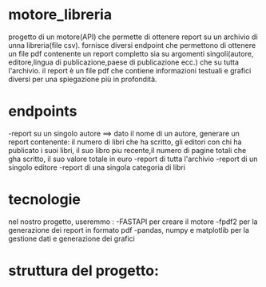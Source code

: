 # motore_libreria
progetto di un motore(API) che permette di ottenere report su un archivio di unna libreria(file csv).
fornisce diversi endpoint che permettono di ottenere un file pdf contenente un report completto sia su argomenti singoli(autore, editore,lingua di publicazione,paese di publicazione ecc.) che su tutta l'archivio.
il report è un file pdf che contiene informazioni testuali e grafici diversi per una spiegazione più in profondità.

# endpoints
-report su un singolo autore ==> dato il nome di un autore, generare un report contenente: il numero di libri che ha scritto,
  gli editori con chi ha publicato i suoi libri, il suo libro piu recente,il numero di pagine totali che gha scritto, il suo valore totale in euro
-report di tutta l'archivio
-report di un singolo editore
-report di una singola categoria di libri

# tecnologie
nel nostro progetto, useremmo :
-FASTAPI per creare il motore
-fpdf2 per la generazione dei report in formato pdf
-pandas, numpy e matplotlib per la gestione dati e generazione dei grafici

# struttura del progetto:
